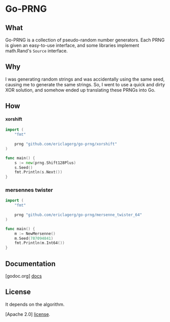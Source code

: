 # Go-PRNG

## What

Go-PRNG is a collection of pseudo-random number generators. Each PRNG is
given an easy-to-use interface, and some libraries implement math.Rand's
`Source` interface.

## Why

I was generating random strings and was accidentally using the same seed,
causing me to generate the same strings. So, I went to use a quick and
dirty XOR solution, and somehow ended up translating these PRNGs into Go.

## How

#### xorshift

```go
import (
	"fmt"
	
	prng "github.com/ericlagerg/go-prng/xorshift"
)

func main() {
	s := new(prng.Shift128Plus)
	s.Seed()
	fmt.Println(s.Next())
}
```

### mersennes twister

```go
import (
	"fmt"
	
	prng "github.com/ericlagerg/go-prng/mersenne_twister_64"
)

func main() {
	m := NewMersenne()
	m.Seed(787094841)
	fmt.Println(m.Int64())
}
```

## Documentation

[godoc.org] [docs]

## License

It depends on the algorithm.

[Apache 2.0] [license].


[docs]:     https://godoc.org/github.com/EricLagerg/go-prng
[license]:  https://github.com/EricLagerg/go-prng/blob/master/apache.txt
